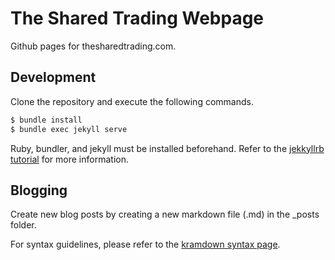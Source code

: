 # The Shared Trading Webpage

Github pages for thesharedtrading.com.

## Development

Clone the repository and execute the following commands.

```bash
$ bundle install
$ bundle exec jekyll serve
```

Ruby, bundler, and jekyll must be installed beforehand. Refer to the [jekkyllrb tutorial](https://jekyllrb.com/tutorials/using-jekyll-with-bundler/) for more information.

## Blogging

Create new blog posts by creating a new markdown file (.md) in the _posts folder.

For syntax guidelines, please refer to the [kramdown syntax page](https://kramdown.gettalong.org/syntax.html).
